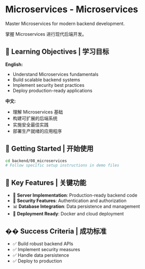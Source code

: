 # Microservices - Microservices

Master Microservices for modern backend development.

掌握 Microservices 进行现代后端开发。

## 🎯 Learning Objectives | 学习目标

**English:**
- Understand Microservices fundamentals
- Build scalable backend systems
- Implement security best practices
- Deploy production-ready applications

**中文:**
- 理解 Microservices 基础
- 构建可扩展的后端系统
- 实施安全最佳实践
- 部署生产就绪的应用程序

## 🚀 Getting Started | 开始使用

```bash
cd backend/08_microservices
# Follow specific setup instructions in demo files
```

## 📁 Key Features | 关键功能

- 🔧 **Server Implementation**: Production-ready backend code
- 🔐 **Security Features**: Authentication and authorization
- 📊 **Database Integration**: Data persistence and management
- 🚀 **Deployment Ready**: Docker and cloud deployment

## �� Success Criteria | 成功标准

- ✅ Build robust backend APIs
- ✅ Implement security measures
- ✅ Handle data persistence
- ✅ Deploy to production

